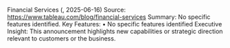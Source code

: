 Financial Services (, 2025-06-16)
Source: https://www.tableau.com/blog/financial-services
Summary: No specific features identified.
Key Features:
• No specific features identified
Executive Insight: This announcement highlights new capabilities or strategic direction relevant to customers or the business.
